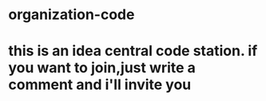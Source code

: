 # organization-code
# this is an idea central code station. if you want to join,just write a comment and i'll invite you
